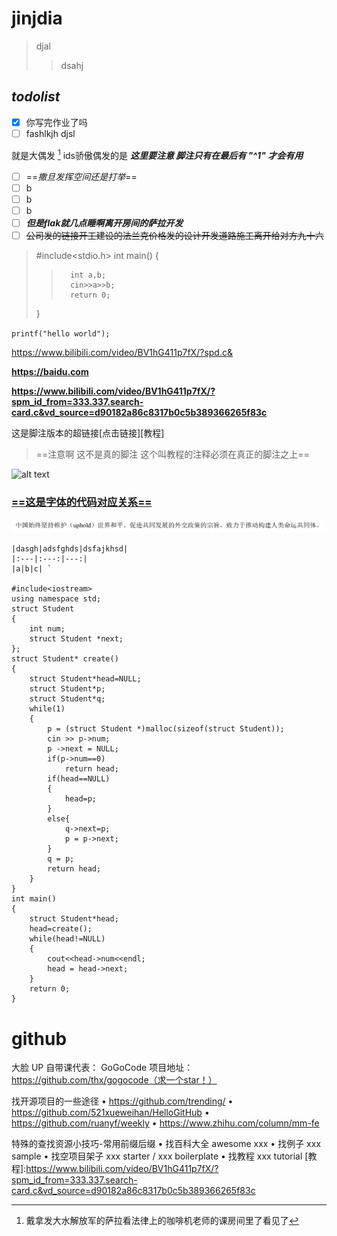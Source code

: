 # jinjdia 
> djal
> >dsahj

## *todolist*
- [x] 你写完作业了吗
- [ ] fashlkjh djsl

就是大偶发 [^1] ids骄傲偶发的是
***这里要注意 脚注只有在最后有 "^1" 才会有用***




* [ ] ==*撒旦发挥空间还是打举*==
* [ ] b
* [ ] b
* [ ] b
* [ ] ***但是flak就几点睡啊离开房间的萨拉开发***
* [ ] ~~公司发的链接开工建设的法兰克价格发的设计开发道路施工离开给对方九十六~~ 
  
> #include<stdio.h>
> int main()
> {
>>       int a,b;
>>       cin>>a>>b;
>>       return 0;
> }

`printf("hello world");`

https://www.bilibili.com/video/BV1hG411p7fX/?spd.c&

**https://baidu.com**

**https://www.bilibili.com/video/BV1hG411p7fX/?spm_id_from=333.337.search-card.c&vd_source=d90182a86c8317b0c5b389366265f83c**



这是脚注版本的超链接[点击链接][教程]

>==注意啊 这不是真的脚注 这个叫教程的注释必须在真正的脚注之上==


![alt text](image-1.png)

### <u>==这是字体的代码对应关系==</u>
![alt text](image.png)

```
|dasgh|adsfghds|dsfajkhsd|
|:---|:---:|---:| 
|a|b|c| `

#include<iostream>
using namespace std;
struct Student
{
    int num;
    struct Student *next;
};
struct Student* create()
{
    struct Student*head=NULL;
    struct Student*p;
    struct Student*q;
    while(1)
    {
        p = (struct Student *)malloc(sizeof(struct Student));
        cin >> p->num;
        p ->next = NULL;
        if(p->num==0)
            return head;
        if(head==NULL)
        {
            head=p;
        }
        else{
            q->next=p;
            p = p->next; 
        }
        q = p;
        return head;
    }
}
int main()
{
    struct Student*head;
    head=create();
    while(head!=NULL)
    {
        cout<<head->num<<endl;
        head = head->next;
    }
    return 0;
}
```

# github
大脸 UP 自带课代表：
GoGoCode 项目地址：https://github.com/thx/gogocode（求一个star！）

找开源项目的一些途径
• https://github.com/trending/
• https://github.com/521xueweihan/HelloGitHub
• https://github.com/ruanyf/weekly
• https://www.zhihu.com/column/mm-fe

特殊的查找资源小技巧-常用前缀后缀
• 找百科大全 awesome xxx
• 找例子 xxx sample
• 找空项目架子 xxx starter / xxx boilerplate
• 找教程 xxx tutorial
[教程]:https://www.bilibili.com/video/BV1hG411p7fX/?spm_id_from=333.337.search-card.c&vd_source=d90182a86c8317b0c5b389366265f83c
[^1]:戴拿发大水解放军的萨拉看法律上的咖啡机老师的课房间里了看见了
